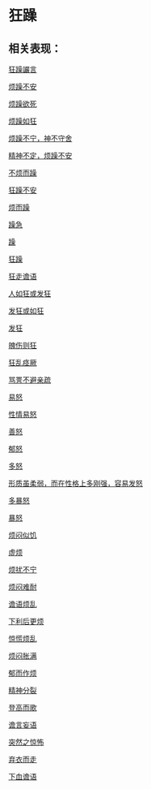 # 狂躁## 相关表现：[狂躁讝言](https://www.gmzyjc.com/search/result?wd=狂躁讝言)[烦躁不安](https://www.gmzyjc.com/search/result?wd=烦躁不安)[烦躁欲死](https://www.gmzyjc.com/search/result?wd=烦躁欲死)[烦躁如狂](https://www.gmzyjc.com/search/result?wd=烦躁如狂)[烦躁不宁，神不守舍](https://www.gmzyjc.com/search/result?wd=烦躁不宁，神不守舍)[精神不定，烦躁不安](https://www.gmzyjc.com/search/result?wd=精神不定，烦躁不安)[不烦而躁](https://www.gmzyjc.com/search/result?wd=不烦而躁)[狂躁不安](https://www.gmzyjc.com/search/result?wd=狂躁不安)[烦而躁](https://www.gmzyjc.com/search/result?wd=烦而躁)[躁急](https://www.gmzyjc.com/search/result?wd=躁急)[躁](https://www.gmzyjc.com/search/result?wd=躁)[狂躁](https://www.gmzyjc.com/search/result?wd=狂躁)[狂走谵语](https://www.gmzyjc.com/search/result?wd=狂走谵语)[人如狂或发狂](https://www.gmzyjc.com/search/result?wd=人如狂或发狂)[发狂或如狂](https://www.gmzyjc.com/search/result?wd=发狂或如狂)[发狂](https://www.gmzyjc.com/search/result?wd=发狂)[魄伤则狂](https://www.gmzyjc.com/search/result?wd=魄伤则狂)[狂乱痉厥](https://www.gmzyjc.com/search/result?wd=狂乱痉厥)[骂詈不避亲疏](https://www.gmzyjc.com/search/result?wd=骂詈不避亲疏)[易怒](https://www.gmzyjc.com/search/result?wd=易怒)[性情易怒](https://www.gmzyjc.com/search/result?wd=性情易怒)[善怒](https://www.gmzyjc.com/search/result?wd=善怒)[郁怒](https://www.gmzyjc.com/search/result?wd=郁怒)[多怒](https://www.gmzyjc.com/search/result?wd=多怒)[形质虽柔弱，而在性格上多刚强，容易发怒](https://www.gmzyjc.com/search/result?wd=形质虽柔弱，而在性格上多刚强，容易发怒)[多暴怒](https://www.gmzyjc.com/search/result?wd=多暴怒)[暴怒](https://www.gmzyjc.com/search/result?wd=暴怒)[烦闷似饥](https://www.gmzyjc.com/search/result?wd=烦闷似饥)[虚烦](https://www.gmzyjc.com/search/result?wd=虚烦)[烦扰不宁](https://www.gmzyjc.com/search/result?wd=烦扰不宁)[烦闷难耐](https://www.gmzyjc.com/search/result?wd=烦闷难耐)[谵语烦乱](https://www.gmzyjc.com/search/result?wd=谵语烦乱)[下利后更烦](https://www.gmzyjc.com/search/result?wd=下利后更烦)[惊慌烦乱](https://www.gmzyjc.com/search/result?wd=惊慌烦乱)[烦闷胀满](https://www.gmzyjc.com/search/result?wd=烦闷胀满)[郁而作烦](https://www.gmzyjc.com/search/result?wd=郁而作烦)[精神分裂](https://www.gmzyjc.com/search/result?wd=精神分裂)[登高而歌](https://www.gmzyjc.com/search/result?wd=登高而歌)[谵言妄语](https://www.gmzyjc.com/search/result?wd=谵言妄语)[突然之惊怖](https://www.gmzyjc.com/search/result?wd=突然之惊怖)[弃衣而走](https://www.gmzyjc.com/search/result?wd=弃衣而走)[下血谵语](https://www.gmzyjc.com/search/result?wd=下血谵语)